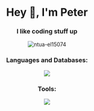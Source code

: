 <h1 align="center">Hey 👋, I'm Peter</h1>
<h3 align="center">I like coding stuff up</h3>

<p align="center"> 
    <img src="https://komarev.com/ghpvc/?username=ntua-el15074&label=Profile%20Views&color=534bc3&style=flat" alt="ntua-el15074" /> 
</p>

<h3 align="center">Languages and Databases:</h3>
<p align="center">
    <img src="https://skillicons.dev/icons?i=py,c,cpp,rust,bash,lua,mysql,sqlite,dart,flutter" />
  </a>
</p>

<h3 align="center">Tools:</h3>
<p align="center">
    <img src="https://skillicons.dev/icons?i=linux,vim,neovim,latex,git,postman,flask,pytorch,tensorflow,sklearn" />
  </a>
</p>
